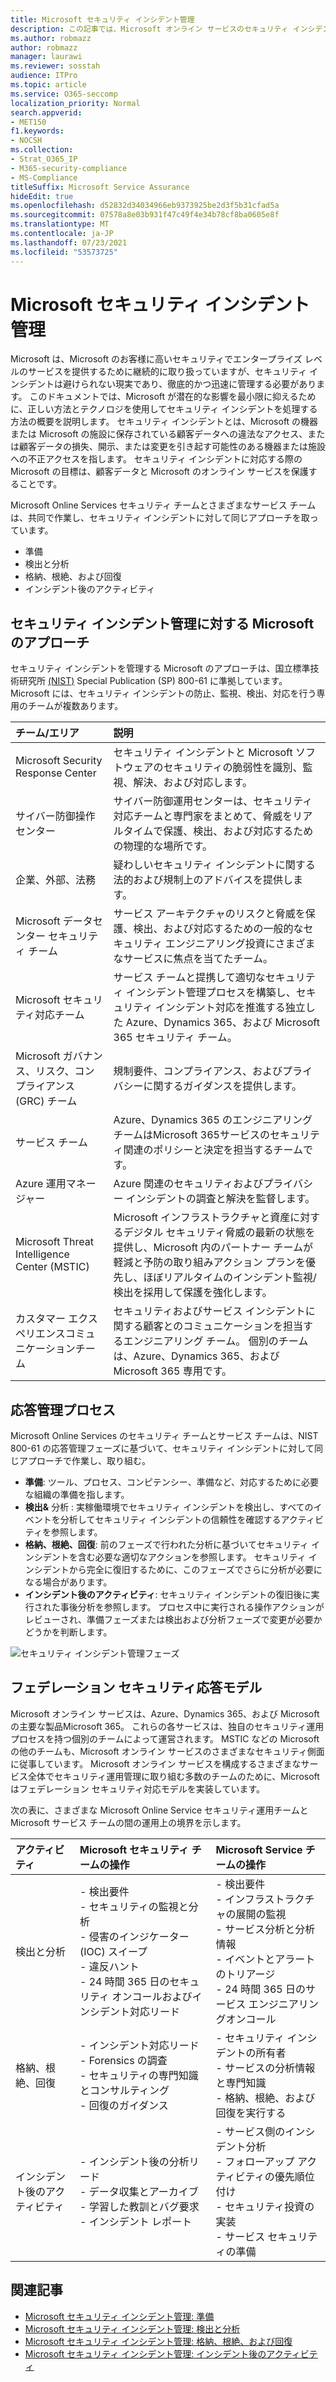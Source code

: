```yaml
---
title: Microsoft セキュリティ インシデント管理
description: この記事では、Microsoft オンライン サービスのセキュリティ インシデント管理プロセスの概要について説明します。
ms.author: robmazz
author: robmazz
manager: laurawi
ms.reviewer: sosstah
audience: ITPro
ms.topic: article
ms.service: O365-seccomp
localization_priority: Normal
search.appverid:
- MET150
f1.keywords:
- NOCSH
ms.collection:
- Strat_O365_IP
- M365-security-compliance
- MS-Compliance
titleSuffix: Microsoft Service Assurance
hideEdit: true
ms.openlocfilehash: d52832d34034966eb9373925be2d3f5b31cfad5a
ms.sourcegitcommit: 07578a8e03b931f47c49f4e34b78cf8ba0605e8f
ms.translationtype: MT
ms.contentlocale: ja-JP
ms.lasthandoff: 07/23/2021
ms.locfileid: "53573725"
---
```

# <a name="microsoft-security-incident-management"></a>Microsoft セキュリティ インシデント管理

Microsoft は、Microsoft のお客様に高いセキュリティでエンタープライズ レベルのサービスを提供するために継続的に取り扱っていますが、セキュリティ インシデントは避けられない現実であり、徹底的かつ迅速に管理する必要があります。 このドキュメントでは、Microsoft が潜在的な影響を最小限に抑えるために、正しい方法とテクノロジを使用してセキュリティ インシデントを処理する方法の概要を説明します。 セキュリティ インシデントとは、Microsoft の機器または Microsoft の施設に保存されている顧客データへの違法なアクセス、または顧客データの損失、開示、または変更を引き起す可能性のある機器または施設への不正アクセスを指します。 セキュリティ インシデントに対応する際の Microsoft の目標は、顧客データと Microsoft のオンライン サービスを保護することです。

Microsoft Online Services セキュリティ チームとさまざまなサービス チームは、共同で作業し、セキュリティ インシデントに対して同じアプローチを取っています。

- 準備
- 検出と分析
- 格納、根絶、および回復
- インシデント後のアクティビティ

## <a name="microsoft-approach-to-security-incident-management"></a>セキュリティ インシデント管理に対する Microsoft のアプローチ

セキュリティ インシデントを管理する Microsoft のアプローチは、国立標準技術研究所 [(NIST)](https://www.nist.gov/) Special Publication (SP) 800-61 に準拠しています。 Microsoft には、セキュリティ インシデントの防止、監視、検出、対応を行う専用のチームが複数あります。

|**チーム/エリア**|**説明**|
|:------------|:--------------|
| Microsoft Security Response Center | セキュリティ インシデントと Microsoft ソフトウェアのセキュリティの脆弱性を識別、監視、解決、および対応します。 |
| サイバー防御操作センター | サイバー防御運用センターは、セキュリティ対応チームと専門家をまとめて、脅威をリアルタイムで保護、検出、および対応するための物理的な場所です。 |
| 企業、外部、法務 | 疑わしいセキュリティ インシデントに関する法的および規制上のアドバイスを提供します。 |
| Microsoft データセンター セキュリティ チーム | サービス アーキテクチャのリスクと脅威を保護、検出、および対応するための一般的なセキュリティ エンジニアリング投資にさまざまなサービスに焦点を当てたチーム。 |
| Microsoft セキュリティ対応チーム | サービス チームと提携して適切なセキュリティ インシデント管理プロセスを構築し、セキュリティ インシデント対応を推進する独立した Azure、Dynamics 365、および Microsoft 365 セキュリティ チーム。 |
| Microsoft ガバナンス、リスク、コンプライアンス (GRC) チーム | 規制要件、コンプライアンス、およびプライバシーに関するガイダンスを提供します。 |
| サービス チーム | Azure、Dynamics 365 のエンジニアリング チームはMicrosoft 365サービスのセキュリティ関連のポリシーと決定を担当するチームです。 |
| Azure 運用マネージャー | Azure 関連のセキュリティおよびプライバシー インシデントの調査と解決を監督します。 |
| Microsoft Threat Intelligence Center (MSTIC) | Microsoft インフラストラクチャと資産に対するデジタル セキュリティ脅威の最新の状態を提供し、Microsoft 内のパートナー チームが軽減と予防の取り組みアクション プランを優先し、ほぼリアルタイムのインシデント監視/検出を採用して保護を強化します。 |
| カスタマー エクスペリエンスコミュニケーションチーム | セキュリティおよびサービス インシデントに関する顧客とのコミュニケーションを担当するエンジニアリング チーム。 個別のチームは、Azure、Dynamics 365、および Microsoft 365 専用です。 |

## <a name="response-management-process"></a>応答管理プロセス

Microsoft Online Services のセキュリティ チームとサービス チームは、NIST 800-61 の応答管理フェーズに基づいて、セキュリティ インシデントに対して同じアプローチで作業し、取り組む。

- **準備**: ツール、プロセス、コンピテンシー、準備など、対応するために必要な組織の準備を指します。
- **検出&** 分析 : 実稼働環境でセキュリティ インシデントを検出し、すべてのイベントを分析してセキュリティ インシデントの信頼性を確認するアクティビティを参照します。
- **格納、根絶、回復**: 前のフェーズで行われた分析に基づいてセキュリティ インシデントを含む必要な適切なアクションを参照します。 セキュリティ インシデントから完全に復旧するために、このフェーズでさらに分析が必要になる場合があります。
- **インシデント後のアクティビティ**: セキュリティ インシデントの復旧後に実行された事後分析を参照します。 プロセス中に実行される操作アクションがレビューされ、準備フェーズまたは検出および分析フェーズで変更が必要かどうかを判断します。

![セキュリティ インシデント管理フェーズ](../media/assurance-sim-phases.png)

## <a name="federated-security-response-model"></a>フェデレーション セキュリティ応答モデル

Microsoft オンライン サービスは、Azure、Dynamics 365、および Microsoft の主要な製品Microsoft 365。 これらの各サービスは、独自のセキュリティ運用プロセスを持つ個別のチームによって運営されます。 MSTIC などの Microsoft の他のチームも、Microsoft オンライン サービスのさまざまなセキュリティ側面に従事しています。 Microsoft オンライン サービスを構成するさまざまなサービス全体でセキュリティ運用管理に取り組む多数のチームのために、Microsoft はフェデレーション セキュリティ対応モデルを実装しています。

次の表に、さまざまな Microsoft Online Service セキュリティ運用チームと Microsoft サービス チームの間の運用上の境界を示します。

|**アクティビティ**|**Microsoft セキュリティ チームの操作**|**Microsoft Service チームの操作**|
|:-----------|:-----------------------------------------|:----------------------------------------|
| 検出と分析 | - 検出要件 <br> - セキュリティの監視と分析 <br> - 侵害のインジケーター (IOC) スイープ <br> - 違反ハント <br> - 24 時間 365 日のセキュリティ オンコールおよびインシデント対応リード | - 検出要件 <br> - インフラストラクチャの展開の監視 <br> - サービス分析と分析情報 <br> - イベントとアラートのトリアージ <br> - 24 時間 365 日のサービス エンジニアリングオンコール  |
| 格納、根絶、回復 | - インシデント対応リード <br> - Forensics の調査 <br> - セキュリティの専門知識とコンサルティング <br> - 回復のガイダンス | - セキュリティ インシデントの所有者 <br> - サービスの分析情報と専門知識 <br> - 格納、根絶、および回復を実行する |
| インシデント後のアクティビティ | - インシデント後の分析リード <br> - データ収集とアーカイブ <br> - 学習した教訓とバグ要求 <br> - インシデント レポート | - サービス側のインシデント分析 <br> - フォローアップ アクティビティの優先順位付け <br> - セキュリティ投資の実装 <br> - サービス セキュリティの準備 |

## <a name="related-articles"></a>関連記事

- [Microsoft セキュリティ インシデント管理: 準備](assurance-sim-preparation.md)
- [Microsoft セキュリティ インシデント管理: 検出と分析](assurance-sim-detection-analysis.md)
- [Microsoft セキュリティ インシデント管理: 格納、根絶、および回復](assurance-sim-containment-eradication-recovery.md)
- [Microsoft セキュリティ インシデント管理: インシデント後のアクティビティ](assurance-sim-post-incident-activity.md)

